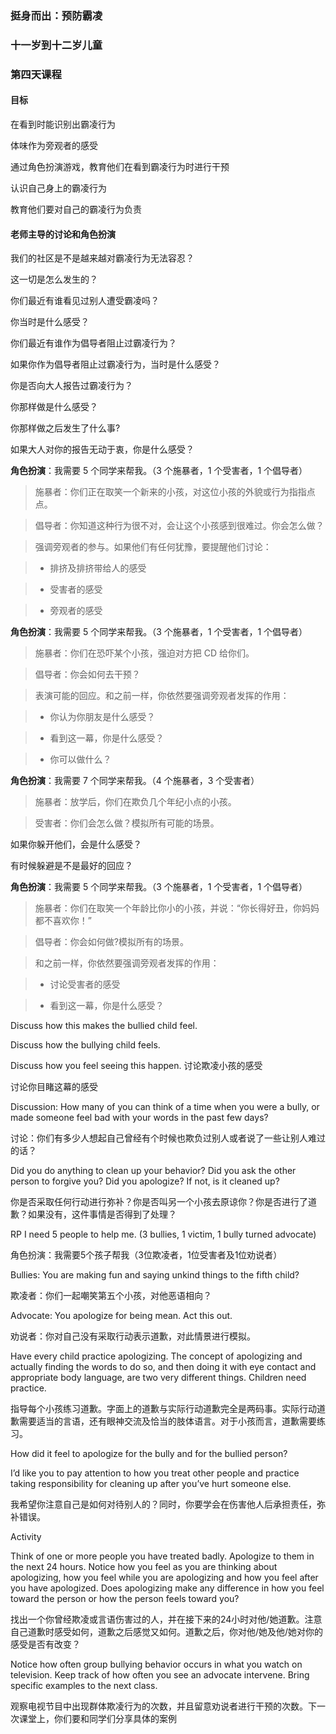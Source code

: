 ### 挺身而出：预防霸凌

### 十一岁到十二岁儿童

### 第四天课程

#### 目标

在看到时能识别出霸凌行为

体味作为旁观者的感受

通过角色扮演游戏，教育他们在看到霸凌行为时进行干预

认识自己身上的霸凌行为

教育他们要对自己的霸凌行为负责

#### 老师主导的讨论和角色扮演

我们的社区是不是越来越对霸凌行为无法容忍？

这一切是怎么发生的？

你们最近有谁看见过别人遭受霸凌吗？

你当时是什么感受？

你们最近有谁作为倡导者阻止过霸凌行为？

如果你作为倡导者阻止过霸凌行为，当时是什么感受？

你是否向大人报告过霸凌行为？

你那样做是什么感受？

你那样做之后发生了什么事?

如果大人对你的报告无动于衷，你是什么感受？

**角色扮演**：我需要 5 个同学来帮我。（3 个施暴者，1 个受害者，1 个倡导者）

> 施暴者：你们正在取笑一个新来的小孩，对这位小孩的外貌或行为指指点点。

> 倡导者：你知道这种行为很不对，会让这个小孩感到很难过。你会怎么做？

> 强调旁观者的参与。如果他们有任何犹豫，要提醒他们讨论：

>* 排挤及排挤带给人的感受

>* 受害者的感受

>* 旁观者的感受

**角色扮演**：我需要 5 个同学来帮我。（3 个施暴者，1 个受害者，1 个倡导者）

> 施暴者：你们在恐吓某个小孩，强迫对方把 CD 给你们。

> 倡导者：你会如何去干预？

> 表演可能的回应。和之前一样，你依然要强调旁观者发挥的作用：

>* 你认为你朋友是什么感受？

>* 看到这一幕，你是什么感受？

>* 你可以做什么？

**角色扮演**：我需要 7 个同学来帮我。（4 个施暴者，3 个受害者）

> 施暴者：放学后，你们在欺负几个年纪小点的小孩。

> 受害者：你们会怎么做？模拟所有可能的场景。

如果你躲开他们，会是什么感受？

有时候躲避是不是最好的回应？

**角色扮演**：我需要 5 个同学来帮我。（3 个施暴者，1 个受害者，1 个倡导者）

> 施暴者：你们在取笑一个年龄比你小的小孩，并说：“你长得好丑，你妈妈都不喜欢你！”

> 倡导者：你会如何做?模拟所有的场景。

> 和之前一样，你依然要强调旁观者发挥的作用：

>* 讨论受害者的感受

>* 看到这一幕，你是什么感受？


Discuss how this makes the bullied child feel.

Discuss how the bullying child feels.

Discuss how you feel seeing this happen.
讨论欺凌小孩的感受



讨论你目睹这幕的感受



Discussion: How many of you can think of a time when you were a bully, or made someone feel bad with your words in the past few days?

讨论：你们有多少人想起自己曾经有个时候也欺负过别人或者说了一些让别人难过的话？



Did you do anything to clean up your behavior? Did you ask the other person to forgive you? Did you apologize? If not, is it cleaned up?



你是否采取任何行动进行弥补？你是否叫另一个小孩去原谅你？你是否进行了道歉？如果没有，这件事情是否得到了处理？

RP I need 5 people to help me. (3 bullies, 1 victim, 1 bully turned advocate)

角色扮演：我需要5个孩子帮我（3位欺凌者，1位受害者及1位劝说者）



 Bullies: You are making fun and saying unkind things to the fifth child?

欺凌者：你们一起嘲笑第五个小孩，对他恶语相向？

 Advocate: You apologize for being mean. Act this out.

劝说者：你对自己没有采取行动表示道歉，对此情景进行模拟。

 Have every child practice apologizing. The concept of apologizing and actually finding the words to do so, and then doing it with eye contact and appropriate body language, are two very different things. Children need practice.

指导每个小孩练习道歉。字面上的道歉与实际行动道歉完全是两码事。实际行动道歉需要适当的言语，还有眼神交流及恰当的肢体语言。对于小孩而言，道歉需要练习。



How did it feel to apologize for the bully and for the bullied person?





I’d like you to pay attention to how you treat other people and practice taking responsibility for cleaning up after you’ve hurt someone else.

我希望你注意自己是如何对待别人的？同时，你要学会在伤害他人后承担责任，弥补错误。





Activity



Think of one or more people you have treated badly. Apologize to them in the next 24 hours. Notice how you feel as you are thinking about apologizing, how you feel while you are apologizing and how you feel after you have apologized. Does apologizing make any difference in how you feel toward the person or how the person feels toward you?

找出一个你曾经欺凌或言语伤害过的人，并在接下来的24小时对他/她道歉。注意自己道歉时感受如何，道歉之后感觉又如何。道歉之后，你对他/她及他/她对你的感受是否有改变？

Notice how often group bullying behavior occurs in what you watch on television. Keep track of how often you see an advocate intervene. Bring specific examples to the next class.

观察电视节目中出现群体欺凌行为的次数，并且留意劝说者进行干预的次数。下一次课堂上，你们要和同学们分享具体的案例


